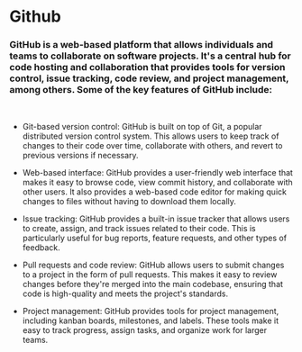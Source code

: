 # Github
### GitHub is a web-based platform that allows individuals and teams to collaborate on software projects. It's a central hub for code hosting and collaboration that provides tools for version control, issue tracking, code review, and project management, among others. Some of the key features of GitHub include:

<br>

- Git-based version control: GitHub is built on top of Git, a popular distributed version control system. This allows users to keep track of changes to their code over time, collaborate with others, and revert to previous versions if necessary.

- Web-based interface: GitHub provides a user-friendly web interface that makes it easy to browse code, view commit history, and collaborate with other users. It also provides a web-based code editor for making quick changes to files without having to download them locally.

- Issue tracking: GitHub provides a built-in issue tracker that allows users to create, assign, and track issues related to their code. This is particularly useful for bug reports, feature requests, and other types of feedback.

- Pull requests and code review: GitHub allows users to submit changes to a project in the form of pull requests. This makes it easy to review changes before they're merged into the main codebase, ensuring that code is high-quality and meets the project's standards.

- Project management: GitHub provides tools for project management, including kanban boards, milestones, and labels. These tools make it easy to track progress, assign tasks, and organize work for larger teams.


